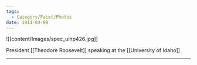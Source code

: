 ```yaml
---
tags:
  - Category/Facet/Photos
date: 1911-04-09
---
```

![[content/Images/spec_uihp426.jpg]]

President [[Theodore Roosevelt]] speaking at the [[University of Idaho]] 

---